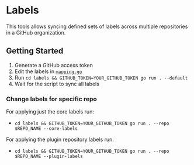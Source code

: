 # Labels

This tools allows syncing defined sets of labels across multiple repositories in a GitHub organization.

## Getting Started
1. Generate a GitHub access token
2. Edit the labels in [`mapping.go`](https://code.sphoton.com/sphotonchat/utilities/-/blob/main/pluginops/mapping.go)
3. Run `cd labels && GITHUB_TOKEN=YOUR_GITHUB_TOKEN go run . --default`
4. Wait for the script to sync all labels

### Change labels for specific repo
For applying just the core labels run:
- `cd labels && GITHUB_TOKEN=YOUR_GITHUB_TOKEN go run . --repo $REPO_NAME --core-labels`

For applying the plugin repository labels run:
- `cd labels && GITHUB_TOKEN=YOUR_GITHUB_TOKEN go run . --repo $REPO_NAME --plugin-labels`